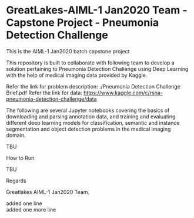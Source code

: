 # GreatLakes-AIML-1 Jan2020 Team - Capstone Project - Pneumonia Detection Challenge


This is the AIML-1 Jan2020 batch capstone project 


This repository is built to collaborate with following team to develop a solution pertaining to Pneumonia Detection Challenge using Deep Learning with the help of medical imaging data provided by Kaggle.

Refer the link for problem description: 
./Pneumonia Detection Challenge Brief.pdf
Refer the link for data: 
https://www.kaggle.com/c/rsna-pneumonia-detection-challenge/data


The following are several Jupyter notebooks covering the basics of downloading and parsing annotation data, and training and evaluating different deep learning models for classification, semantic and instance segmentation and object detection problems in the medical imaging domain. 



TBU
  
  
  
  

How to Run


TBU
  
  



Regards

Greatlakes AIML-1 Jan2020 Team.



added one line  
added one more line
